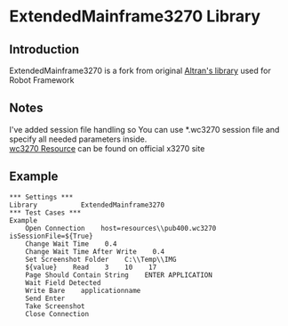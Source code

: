 # ExtendedMainframe3270 Library

## Introduction

ExtendedMainframe3270 is a fork from original [Altran's library](https://github.com/Altran-PT-GDC/Robot-Framework-Mainframe-3270-Library) used for Robot Framework

## Notes

I've added session file handling so You can use *.wc3270 session file and specify all needed parameters inside.<br>
[wc3270 Resource](http://x3270.bgp.nu/wc3270-man.html#Resources) can be found on official x3270 site

## Example

    *** Settings ***
    Library           ExtendedMainframe3270
    *** Test Cases ***
    Example
        Open Connection    host=resources\\pub400.wc3270    isSessionFile=${True}
        Change Wait Time    0.4
        Change Wait Time After Write    0.4
        Set Screenshot Folder    C:\\Temp\\IMG
        ${value}    Read    3    10    17
        Page Should Contain String    ENTER APPLICATION
        Wait Field Detected
        Write Bare    applicationname
        Send Enter
        Take Screenshot
        Close Connection
